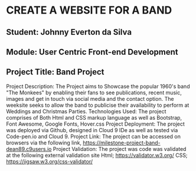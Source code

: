 # CREATE A WEBSITE FOR A BAND

## Student: Johnny Everton da Silva 
## Module: User Centric Front-end Development 
## Project Title: Band Project 

Project Description: The Project aims to Showcase the popular 1960's band "The Monkees" by enabling their fans to see publications, 
recent music, images and get in touch via social media and the contact option. The weeksite seeks to allow the band to publicise 
their availability to perform at Weddings and Christmas Parties. Technologies Used: The project comprises of Both Html and CSS 
markup language as well as Bootstrap, Font Awesome, Google Fonts, Hover.css Project Deployment: The project was deployed via Github, 
designed in Cloud 9 IDe as well as tested via Code-pen.io and Cloud 9. Project Link: The project can be accessed on browsers via 
the following link, https://milestone-project-band-dean89.c9users.io Project Validation: The project was code was validated at the 
following external validation site Html; https://validator.w3.org/ CSS; https://jigsaw.w3.org/css-validator/
